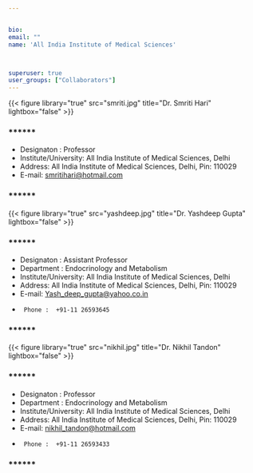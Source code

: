 ```yaml
---


bio: 
email: ""
name: 'All India Institute of Medical Sciences'



superuser: true
user_groups: ["Collaborators"]
---
```

{{< figure library="true" src="smriti.jpg" title="Dr. Smriti Hari"  lightbox="false" >}}
### ******   
 *	Designaton : Professor
 *	Institute/University: All India Institute of Medical Sciences, Delhi  
 *	Address: All India Institute of Medical Sciences, Delhi, Pin: 110029 
 *	E-mail: smritihari@hotmail.com 
### ****** 
{{< figure library="true" src="yashdeep.jpg" title="Dr. Yashdeep Gupta"  lightbox="false" >}}
### ****** 
 *	Designaton : Assistant Professor
 *	Department : Endocrinology and Metabolism
 *	Institute/University: All India Institute of Medical Sciences, Delhi  
 *	Address: All India Institute of Medical Sciences, Delhi, Pin: 110029
 * 	E-mail:  Yash_deep_gupta@yahoo.co.in
 *      Phone :  +91-11 26593645
 
### ****** 
{{< figure library="true" src="nikhil.jpg" title="Dr. Nikhil Tandon"  lightbox="false" >}}
### ****** 
 *	Designaton : Professor
 *	Department : Endocrinology and Metabolism
 *	Institute/University: All India Institute of Medical Sciences, Delhi  
 *	Address: All India Institute of Medical Sciences, Delhi, Pin: 110029  
 * 	E-mail:  nikhil_tandon@hotmail.com
 *      Phone :  +91-11 26593433
 
### ******
